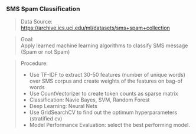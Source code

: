 ### SMS Spam Classification
> Data Source:<br>
https://archive.ics.uci.edu/ml/datasets/sms+spam+collection <br>

> Goal:<br>
Apply learned machine learning algorithms to classify SMS message (Spam or not Spam) <br>

> Procedure:
> + Use TF-IDF to extract 30-50 features (number of unique words) over SMS corpus and create weights of the features on bag-of words
> + Use CountVectorizer to create token counts as sparse matrix
> + Classification: Navie Bayes, SVM, Random Forest
> + Deep Learning: Neural Nets
> + Use GridSearchCV to find out the optimum hyperparameters (stratified cv)
> + Model Performance Evaluation: select the best performing model.

